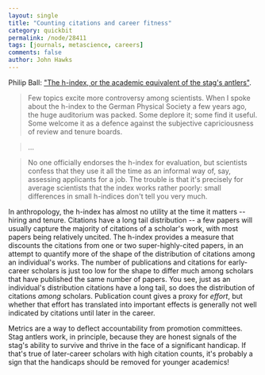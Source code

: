 ```yaml
---
layout: single 
title: "Counting citations and career fitness" 
category: quickbit
permalink: /node/28411
tags: [journals, metascience, careers] 
comments: false 
author: John Hawks 
---
```


Philip Ball: <a href="http://www.guardian.co.uk/commentisfree/2012/jan/06/bad-science-h-index">"The h-index, or the academic equivalent of the stag's antlers"</a>.

<blockquote>Few topics excite more controversy among scientists. When I spoke about the h-index to the German Physical Society a few years ago, the huge auditorium was packed. Some deplore it; some find it useful. Some welcome it as a defence against the subjective capriciousness of review and tenure boards.</blockquote>

<blockquote>...</blockquote>

<blockquote>No one officially endorses the h-index for evaluation, but scientists confess that they use it all the time as an informal way of, say, assessing applicants for a job. The trouble is that it's precisely for average scientists that the index works rather poorly: small differences in small h-indices don't tell you very much.</blockquote>

In anthropology, the h-index has almost no utility at the time it matters -- hiring and tenure. Citations have a long tail distribution -- a few papers will usually capture the majority of citations of a scholar's work, with most papers being relatively uncited. The h-index provides a measure that discounts the citations from one or two super-highly-cited papers, in an attempt to quantify more of the shape of the distribution of citations among an individual's works. The number of publications and citations for early-career scholars is just too low for the shape to differ much among scholars that have published the same number of papers. You see, just as an individual's distribution citations have a long tail, so does the distribution of citations <em>among</em> scholars. Publication count gives a proxy for <em>effort</em>, but whether that effort has translated into important effects is generally not well indicated by citations until later in the career. 

Metrics are a way to deflect accountability from promotion committees. Stag antlers work, in principle, because they are honest signals of the stag's ability to survive and thrive in the face of a significant handicap. If that's true of later-career scholars with high citation counts, it's probably a sign that the handicaps should be removed for younger academics!


